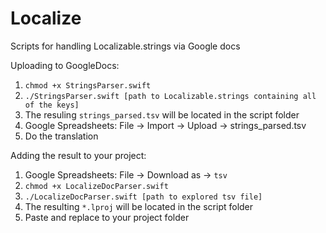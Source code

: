 # Localize
Scripts for handling Localizable.strings via Google docs

Uploading to GoogleDocs:
1. ```chmod +x StringsParser.swift```
2. ```./StringsParser.swift [path to Localizable.strings containing all of the keys]```
3. The resuling ```strings_parsed.tsv``` will be located in the script folder
4. Google Spreadsheets: File -> Import -> Upload -> strings_parsed.tsv
5. Do the translation

Adding the result to your project:
1. Google Spreadsheets: File -> Download as -> ```tsv```
2. ```chmod +x LocalizeDocParser.swift```
3. ```./LocalizeDocParser.swift [path to explored tsv file]```
4. The resulting ```*.lproj``` will be located in the script folder
5. Paste and replace to your project folder
